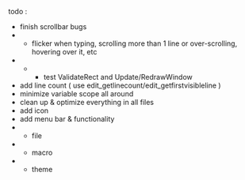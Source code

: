 todo :
- finish scrollbar bugs
- - flicker when typing, scrolling more than 1 line or over-scrolling, hovering over it, etc
- - - test ValidateRect and Update/RedrawWindow
- add line count ( use edit_getlinecount/edit_getfirstvisibleline )
- minimize variable scope all around
- clean up & optimize everything in all files
- add icon
- add menu bar & functionality
- - file
- - macro
- - theme